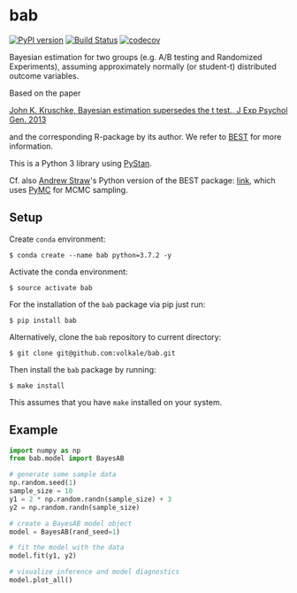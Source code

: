 # bab

[![PyPI version](https://badge.fury.io/py/bab.svg)](https://badge.fury.io/py/bab)
[![Build Status](https://travis-ci.com/volkale/bab.svg?token=9JgTwriYTrtamJ3cXPvS&branch=develop)](https://travis-ci.com/volkale/bab)
[![codecov](https://codecov.io/gh/volkale/bab/branch/develop/graph/badge.svg)](https://codecov.io/gh/volkale/bab)

Bayesian estimation for two groups (e.g. A/B testing and Randomized Experiments), assuming approximately
normally (or student-t) distributed outcome variables.  

Based on the paper

   [John K. Kruschke, Bayesian estimation supersedes the t test., J Exp Psychol Gen. 2013](https://www.ncbi.nlm.nih.gov/pubmed/22774788)

and the corresponding R-package by its author.
We refer to [BEST](https://cran.r-project.org/web/packages/BEST/BEST.pdf) for more information.

This is a Python 3 library using [PyStan](https://pystan.readthedocs.io/en/latest/).

Cf. also [Andrew Straw](https://strawlab.org/)'s Python version of the BEST package: [link](https://github.com/strawlab/best),
which uses [PyMC](https://github.com/pymc-devs/pymc) for MCMC sampling.

## Setup

Create `conda` environment:

    $ conda create --name bab python=3.7.2 -y

Activate the conda environment:

    $ source activate bab

For the installation of the `bab` package via pip just run:

    $ pip install bab


Alternatively, clone the `bab` repository to current directory:

    $ git clone git@github.com:volkale/bab.git

Then install the `bab` package by running:

    $ make install

This assumes that you have `make` installed on your system.

## Example
```python
import numpy as np
from bab.model import BayesAB

# generate some sample data
np.random.seed(1)
sample_size = 10
y1 = 2 * np.random.randn(sample_size) + 3
y2 = np.random.randn(sample_size)

# create a BayesAB model object
model = BayesAB(rand_seed=1)

# fit the model with the data
model.fit(y1, y2)

# visualize inference and model diagnostics
model.plot_all()

```